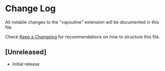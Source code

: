 # Change Log

All notable changes to the "vspoutine" extension will be documented in this file.

Check [Keep a Changelog](http://keepachangelog.com/) for recommendations on how to structure this file.

## [Unreleased]

- Initial release